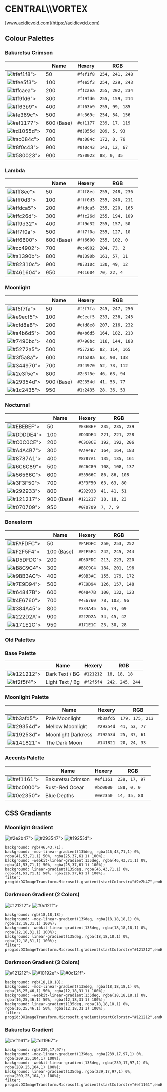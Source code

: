 # CENTRAL\\\\VORTEX
[www.acidicvoid.com](https://acidicvoid.com)
## Colour Palettes

### Bakuretsu Crimson
|  | Name | Hexery | RGB |
| -------- | ------- | ------- | ------- |
![#fef1f8">](https://placehold.co/15x15/fef1f8/fef1f8.png) | 50 |  ```#fef1f8``` | ```254, 241, 248 ```|
![#fee5f3">](https://placehold.co/15x15/fee5f3/fee5f3.png) | 100 |  ```#fee5f3``` | ```254, 229, 243 ```|
![#ffcaea">](https://placehold.co/15x15/ffcaea/ffcaea.png) | 200 |  ```#ffcaea``` | ```255, 202, 234 ```|
![#ff9fd6">](https://placehold.co/15x15/ff9fd6/ff9fd6.png) | 300 |  ```#ff9fd6``` | ```255, 159, 214 ```|
![#ff63b9">](https://placehold.co/15x15/ff63b9/ff63b9.png) | 400 |  ```#ff63b9``` | ```255, 99, 185 ```|
![#fe369c">](https://placehold.co/15x15/fe369c/fe369c.png) | 500 |  ```#fe369c``` | ```254, 54, 156 ```|
![#ef1177">](https://placehold.co/15x15/ef1177/ef1177.png) | 600 (Base) |  ```#ef1177``` | ```239, 17, 119 ```|
![#d1055d">](https://placehold.co/15x15/d1055d/d1055d.png) | 700 |  ```#d1055d``` | ```209, 5, 93 ```|
![#ac084c">](https://placehold.co/15x15/ac084c/ac084c.png) | 800 |  ```#ac084c``` | ```172, 8, 76 ```|
![#8f0c43">](https://placehold.co/15x15/8f0c43/8f0c43.png) | 900 |  ```#8f0c43``` | ```143, 12, 67 ```|
![#580023">](https://placehold.co/15x15/580023/580023.png) | 900 |  ```#580023``` | ```88, 0, 35``` |

### Lambda
|  | Name | Hexery | RGB |
| -------- | ------- | ------- | ------- |
![#fff8ec">](https://placehold.co/15x15/fff8ec/fff8ec.png) | 50 |  ```#fff8ec``` | ```255, 248, 236 ```|
![#fff0d3">](https://placehold.co/15x15/fff0d3/fff0d3.png) | 100 |  ```#fff0d3``` | ```255, 240, 211 ```|
![#ffdca5">](https://placehold.co/15x15/ffdca5/ffdca5.png) | 200 |  ```#ffdca5``` | ```255, 220, 165 ```|
![#ffc26d">](https://placehold.co/15x15/ffc26d/ffc26d.png) | 300 |  ```#ffc26d``` | ```255, 194, 109 ```|
![#ff9d32">](https://placehold.co/15x15/ff9d32/ff9d32.png) | 400 |  ```#ff9d32``` | ```255, 157, 50 ```|
![#ff7f0a">](https://placehold.co/15x15/ff7f0a/ff7f0a.png) | 500 |  ```#ff7f0a``` | ```255, 127, 10 ```|
![#ff6600">](https://placehold.co/15x15/ff6600/ff6600.png) | 600 (Base) |  ```#ff6600``` | ```255, 102, 0 ```|
![#cc4902">](https://placehold.co/15x15/cc4902/cc4902.png) | 700 |  ```#cc4902``` | ```204, 73, 2 ```|
![#a1390b">](https://placehold.co/15x15/a1390b/a1390b.png) | 800 |  ```#a1390b``` | ```161, 57, 11 ```|
![#82310c">](https://placehold.co/15x15/82310c/82310c.png) | 900 |  ```#82310c``` | ```130, 49, 12 ```|
![#461604">](https://placehold.co/15x15/461604/461604.png) | 950 |  ```#461604``` | ```70, 22, 4``` |

### Moonlight
|  | Name | Hexery | RGB |
| -------- | ------- | ------- | ------- |
![#f5f7fa">](https://placehold.co/15x15/f5f7fa/f5f7fa.png) | 50 |  ```#f5f7fa``` | ```245, 247, 250 ```|
![#e9ecf5">](https://placehold.co/15x15/e9ecf5/e9ecf5.png) | 100 |  ```#e9ecf5``` | ```233, 236, 245 ```|
![#cfd8e8">](https://placehold.co/15x15/cfd8e8/cfd8e8.png) | 200 |  ```#cfd8e8``` | ```207, 216, 232 ```|
![#a4b6d5">](https://placehold.co/15x15/a4b6d5/a4b6d5.png) | 300 |  ```#a4b6d5``` | ```164, 182, 213 ```|
![#7490bc">](https://placehold.co/15x15/7490bc/7490bc.png) | 400 |  ```#7490bc``` | ```116, 144, 188 ```|
![#5272a5">](https://placehold.co/15x15/5272a5/5272a5.png) | 500 |  ```#5272a5``` | ```82, 114, 165 ```|
![#3f5a8a">](https://placehold.co/15x15/3f5a8a/3f5a8a.png) | 600 |  ```#3f5a8a``` | ```63, 90, 138 ```|
![#344970">](https://placehold.co/15x15/344970/344970.png) | 700 |  ```#344970``` | ```52, 73, 112 ```|
![#2e3f5e">](https://placehold.co/15x15/2e3f5e/2e3f5e.png) | 800 |  ```#2e3f5e``` | ```46, 63, 94 ```|
![#29354d">](https://placehold.co/15x15/29354d/29354d.png) | 900 (Base) |  ```#29354d``` | ```41, 53, 77 ```|
![#1c2435">](https://placehold.co/15x15/1c2435/1c2435.png) | 950 |  ```#1c2435``` | ```28, 36, 53``` |

### Nocturnal
|  | Name | Hexery | RGB |
| -------- | ------- | ------- | ------- |
![#EBEBEF">](https://placehold.co/15x15/EBEBEF/EBEBEF.png) | 50 |  ```#EBEBEF``` | ```235, 235, 239 ```|
![#DDDDE4">](https://placehold.co/15x15/DDDDE4/DDDDE4.png) | 100 |  ```#DDDDE4``` | ```221, 221, 228 ```|
![#C0C0CE">](https://placehold.co/15x15/C0C0CE/C0C0CE.png) | 200 |  ```#C0C0CE``` | ```192, 192, 206 ```|
![#A4A4B7">](https://placehold.co/15x15/A4A4B7/A4A4B7.png) | 300 |  ```#A4A4B7``` | ```164, 164, 183 ```|
![#8787A1">](https://placehold.co/15x15/8787A1/8787A1.png) | 400 |  ```#8787A1``` | ```135, 135, 161 ```|
![#6C6C89">](https://placehold.co/15x15/6C6C89/6C6C89.png) | 500 |  ```#6C6C89``` | ```108, 108, 137 ```|
![#56566C">](https://placehold.co/15x15/56566C/56566C.png) | 600 |  ```#56566C``` | ```86, 86, 108 ```|
![#3F3F50">](https://placehold.co/15x15/3F3F50/3F3F50.png) | 700 |  ```#3F3F50``` | ```63, 63, 80 ```|
![#292933">](https://placehold.co/15x15/292933/292933.png) | 800 |  ```#292933``` | ```41, 41, 51 ```|
![#121217">](https://placehold.co/15x15/121217/121217.png) | 900 (Base) |  ```#121217``` | ```18, 18, 23 ```|
![#070709">](https://placehold.co/15x15/070709/070709.png) | 950 |  ```#070709``` | ```7, 7, 9``` |

### Bonestorm
|  | Name | Hexery | RGB |
| -------- | ------- | ------- | ------- |
![#FAFDFC">](https://placehold.co/15x15/FAFDFC/FAFDFC.png) | 50 |  ```#FAFDFC``` | ```250, 253, 252 ```|
![#F2F5F4">](https://placehold.co/15x15/F2F5F4/F2F5F4.png) | 100 (Base) |  ```#F2F5F4``` | ```242, 245, 244 ```|
![#D5DFDC">](https://placehold.co/15x15/D5DFDC/D5DFDC.png) | 200 |  ```#D5DFDC``` | ```213, 223, 220 ```|
![#B8C9C4">](https://placehold.co/15x15/B8C9C4/B8C9C4.png) | 300 |  ```#B8C9C4``` | ```184, 201, 196 ```|
![#9BB3AC">](https://placehold.co/15x15/9BB3AC/9BB3AC.png) | 400 |  ```#9BB3AC``` | ```155, 179, 172 ```|
![#7E9D94">](https://placehold.co/15x15/7E9D94/7E9D94.png) | 500 |  ```#7E9D94``` | ```126, 157, 148 ```|
![#64847B">](https://placehold.co/15x15/64847B/64847B.png) | 600 |  ```#64847B``` | ```100, 132, 123 ```|
![#4E6760">](https://placehold.co/15x15/4E6760/4E6760.png) | 700 |  ```#4E6760``` | ```78, 103, 96 ```|
![#384A45">](https://placehold.co/15x15/384A45/384A45.png) | 800 |  ```#384A45``` | ```56, 74, 69 ```|
![#222D2A">](https://placehold.co/15x15/222D2A/222D2A.png) | 900 |  ```#222D2A``` | ```34, 45, 42 ```|
![#171E1C">](https://placehold.co/15x15/171E1C/171E1C.png) | 950 |  ```#171E1C``` | ```23, 30, 28``` |

### Old Palettes

### Base Palette
|  | Name | Hexery | RGB |
| -------- | ------- | ------- | ------- |
![#121212">](https://placehold.co/15x15/121212/121212.png) | Dark Text / BG |  ```#121212``` | ```18, 18, 18``` |
![#f2f5f4">](https://placehold.co/15x15/f2f5f4/f2f5f4.png) | Light Text / Bg |  ```#f2f5f4``` | ```242, 245, 244``` |

### Moonlight Palette
|  | Name | Hexery | RGB |
| -------- | ------- | ------- | ------- |
![#b3afd5">](https://placehold.co/15x15/b3afd5/b3afd5.png) | Pale Moonlight |  ```#b3afd5``` | ```179, 175, 213 ```|
![#29354d">](https://placehold.co/15x15/29354d/29354d.png) | Mellow Moonlight |  ```#29354d``` | ```41, 53, 77 ```|
![#19253d">](https://placehold.co/15x15/19253d/19253d.png) | Moonlight Darkness |  ```#19253d``` | ```25, 37, 61 ```|
![#141821">](https://placehold.co/15x15/141821/141821.png) | The Dark Moon |  ```#141821``` | ```20, 24, 33``` |

### Accents Palette
|  | Name | Hexery | RGB |
| -------- | ------- | ------- | ------- |
![#ef1161">](https://placehold.co/15x15/ef1161/ef1161.png) | Bakuretsu Crimson |  ```#ef1161``` | ```239, 17, 97 ```|
![#bc0000">](https://placehold.co/15x15/bc0000/bc0000.png) | Rust-Red Ocean |  ```#bc0000``` | ```188, 0, 0 ```|
![#0e2350">](https://placehold.co/15x15/0e2350/0e2350.png) | Blue Depths |  ```#0e2350``` | ```14, 35, 80``` |

## CSS Gradiants
### Moonlight Gradient 
![#2e2b47">](https://placehold.co/15x15/2e2b47/2e2b47.png) ![#293547">](https://placehold.co/15x15/293547/293547.png) ![#19253d">](https://placehold.co/15x15/19253d/19253d.png)
```
background: rgb(46,43,71);
background: -moz-linear-gradient(135deg, rgba(46,43,71,1) 0%, rgba(41,53,71,1) 50%, rgba(25,37,61,1) 100%);
background: -webkit-linear-gradient(135deg, rgba(46,43,71,1) 0%, rgba(41,53,71,1) 50%, rgba(25,37,61,1) 100%);
background: linear-gradient(135deg, rgba(46,43,71,1) 0%, rgba(41,53,71,1) 50%, rgba(25,37,61,1) 100%);
filter: progid:DXImageTransform.Microsoft.gradient(startColorstr="#2e2b47",endColorstr="#19253d",GradientType=1);
```

### Darkmoon Gradient (2 Colors)
![#121212">](https://placehold.co/15x15/121212/121212.png) ![#0c121f">](https://placehold.co/15x15/0c121f/0c121f.png)
```
background: rgb(18,18,18);
background: -moz-linear-gradient(135deg, rgba(18,18,18,1) 0%, rgba(12,18,31,1) 100%);
background: -webkit-linear-gradient(135deg, rgba(18,18,18,1) 0%, rgba(12,18,31,1) 100%);
background: linear-gradient(135deg, rgba(18,18,18,1) 0%, rgba(12,18,31,1) 100%);
filter: progid:DXImageTransform.Microsoft.gradient(startColorstr="#121212",endColorstr="#0c121f",GradientType=1);
```

### Darkmoon Gradient (3 Colors)
![#121212">](https://placehold.co/15x15/121212/121212.png) ![#10192e">](https://placehold.co/15x15/10192e/10192e.png) ![#0c121f">](https://placehold.co/15x15/0c121f/0c121f.png)
```
background: rgb(18,18,18);
background: -moz-linear-gradient(135deg, rgba(18,18,18,1) 0%, rgba(16,25,46,1) 50%, rgba(12,18,31,1) 100%);
background: -webkit-linear-gradient(135deg, rgba(18,18,18,1) 0%, rgba(16,25,46,1) 50%, rgba(12,18,31,1) 100%);
background: linear-gradient(135deg, rgba(18,18,18,1) 0%, rgba(16,25,46,1) 50%, rgba(12,18,31,1) 100%);
filter: progid:DXImageTransform.Microsoft.gradient(startColorstr="#121212",endColorstr="#0c121f",GradientType=1);
```

### Bakuretsu Gradient
![#ef1161">](https://placehold.co/15x15/ef1161/ef1161.png) ![#d11967">](https://placehold.co/15x15/d11967/d11967.png)
```
background: rgb(239,17,97);
background: -moz-linear-gradient(135deg, rgba(239,17,97,1) 0%, rgba(209,25,104,1) 100%);
background: -webkit-linear-gradient(135deg, rgba(239,17,97,1) 0%, rgba(209,25,104,1) 100%);
background: linear-gradient(135deg, rgba(239,17,97,1) 0%, rgba(209,25,104,1) 100%);
filter: progid:DXImageTransform.Microsoft.gradient(startColorstr="#ef1161",endColorstr="#d11968",GradientType=1);
```
